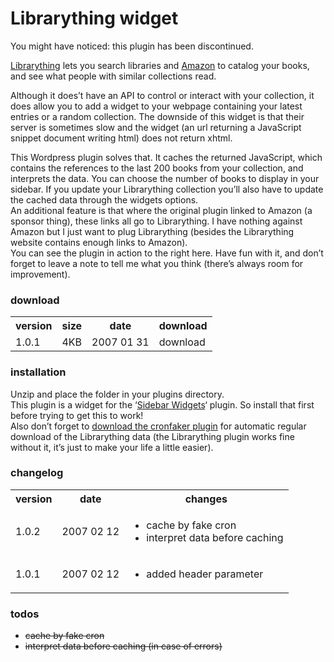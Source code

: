 <!--
  id: 284
  date: 2007-01-28
  modified: 2007-01-28
  slug: wordpress-plugin-librarything-widget
  type: post
  excerpt: <p>You might have noticed: this plugin has been discontinued.</p>
  categories: uncategorized
  tags: 
  inCv: 
  inPortfolio: 
  dateFrom: 
  dateTo: 
-->

# Librarything widget

<p class="notice">You might have noticed: this plugin has been discontinued.</p>
<p><a href="http://www.librarything.com/" target="librarything">Librarything</a> lets you search libraries and <a href="http://www.amazon.com/" target="amazon">Amazon</a> to catalog your books, and see what people with similar collections read.</p>
<p>Although it does&#8217;t have an API to control or interact with your collection, it does allow you to add a widget to your webpage containing your latest entries or a random collection. The downside of this widget is that their server is sometimes slow and the widget (an url returning a JavaScript snippet document writing html) does not return xhtml.</p>
<p>This Wordpress plugin solves that. It caches the returned JavaScript, which contains the references to the last 200 books from your collection, and interprets the data. You can choose the number of books to display in your sidebar. If you update your Librarything collection you&#8217;ll also have to update the cached data through the widgets options.<br />
An additional feature is that where the original plugin linked to Amazon (a sponsor thing), these links all go to Librarything. I have nothing against Amazon but I just want to plug Librarything (besides the Librarything website contains enough links to Amazon).<br />
You can see the plugin in action to the right here. Have fun with it, and don&#8217;t forget to leave a note to tell me what you think (there&#8217;s always room for improvement).</p>
<h3>download</h3>
<table cellpadding="0" cellspacing="0" class="download">
<tr>
<th>version</th>
<th>size</th>
<th>date</th>
<th>download</th>
</tr>
<tr>
<td>1.0.1</td>
<td>4KB</td>
<td>2007 01 31</td>
<td>download</td>
</tr>
</table>
<p />
<h3>installation</h3>
<p>Unzip and place the folder in your plugins directory.<br />
This plugin is a widget for the &#8216;<a href="http://automattic.com/code/widgets/" target="sidebar">Sidebar Widgets</a>&#8216; plugin. So install that first before trying to get this to work!<br />
Also don&#8217;t forget to <a href="?page_id=288">download the cronfaker plugin</a> for automatic regular download of the Librarything data (the Librarything plugin works fine without it, it&#8217;s just to make your life a little easier).</p>
<h3>changelog</h3>
<table width="100%">
<tr>
<th>version</th>
<th>date</th>
<th>changes</th>
</tr>
<tr>
<td>1.0.2</td>
<td>2007 02 12</td>
<td>
<ul>
<li>cache by fake cron</li>
<li>interpret data before caching</li>
</ul>
</td>
</tr>
<tr>
<td>1.0.1</td>
<td>2007 02 12</td>
<td>
<ul>
<li>added header parameter</li>
</ul>
</td>
</tr>
</table>
<p />
<h3>todos</h3>
<ul>
<li><strike>cache by fake cron</strike></li>
<li><strike>interpret data before caching (in case of errors)</strike></li>
</ul>
